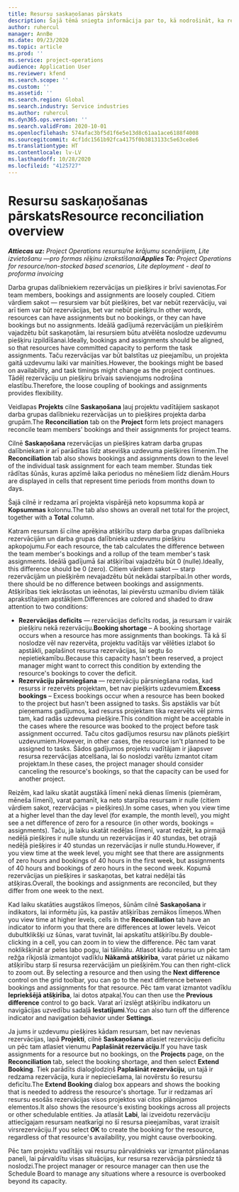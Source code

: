 ```yaml
---
title: Resursu saskaņošanas pārskats
description: Šajā tēmā sniegta informācija par to, kā nodrošināt, ka resursu rezervācijas un projektu piešķiršana ir saskaņota.
author: ruhercul
manager: AnnBe
ms.date: 09/23/2020
ms.topic: article
ms.prod: ''
ms.service: project-operations
audience: Application User
ms.reviewer: kfend
ms.search.scope: ''
ms.custom: ''
ms.assetid: ''
ms.search.region: Global
ms.search.industry: Service industries
ms.author: ruhercul
ms.dyn365.ops.version: ''
ms.search.validFrom: 2020-10-01
ms.openlocfilehash: 574afac3bf5d1f6e5e13d8c61aa1ace6188f4008
ms.sourcegitcommit: 4cf1dc1561b92fca4175f0b3813133c5e63ce8e6
ms.translationtype: HT
ms.contentlocale: lv-LV
ms.lasthandoff: 10/28/2020
ms.locfileid: "4125727"
---
```

# <a name="resource-reconciliation-overview"></a><span data-ttu-id="735e1-103">Resursu saskaņošanas pārskats</span><span class="sxs-lookup"><span data-stu-id="735e1-103">Resource reconciliation overview</span></span>

<span data-ttu-id="735e1-104">_**Attiecas uz:** Project Operations resursu/ne krājumu scenārijiem, Lite izvietošanu —pro formas rēķinu izrakstīšanai_</span><span class="sxs-lookup"><span data-stu-id="735e1-104">_**Applies To:** Project Operations for resource/non-stocked based scenarios, Lite deployment - deal to proforma invoicing_</span></span>

<span data-ttu-id="735e1-105">Darba grupas dalībniekiem rezervācijas un piešķires ir brīvi savienotas.</span><span class="sxs-lookup"><span data-stu-id="735e1-105">For team members, bookings and assignments are loosely coupled.</span></span> <span data-ttu-id="735e1-106">Citiem vārdiem sakot — resursiem var būt piešķires, bet var nebūt rezervāciju, vai arī tiem var būt rezervācijas, bet var nebūt piešķiru.</span><span class="sxs-lookup"><span data-stu-id="735e1-106">In other words, resources can have assignments but no bookings, or they can have bookings but no assignments.</span></span> <span data-ttu-id="735e1-107">Ideālā gadījumā rezervācijām un piešķirēm vajadzētu būt saskaņotām, lai resursiem būtu atvēlēta noslodze uzdevumu piešķiru izpildīšanai.</span><span class="sxs-lookup"><span data-stu-id="735e1-107">Ideally, bookings and assignments should be aligned, so that resources have committed capacity to perform the task assignments.</span></span> <span data-ttu-id="735e1-108">Taču rezervācijas var būt balstītas uz pieejamību, un projekta gaitā uzdevumu laiki var mainīties.</span><span class="sxs-lookup"><span data-stu-id="735e1-108">However, the bookings might be based on availability, and task timings might change as the project continues.</span></span> <span data-ttu-id="735e1-109">Tādēļ rezervāciju un piešķiru brīvais savienojums nodrošina elastību.</span><span class="sxs-lookup"><span data-stu-id="735e1-109">Therefore, the loose coupling of bookings and assignments provides flexibility.</span></span>

<span data-ttu-id="735e1-110">Veidlapas **Projekts** cilne **Saskaņošana** ļauj projektu vadītājiem saskaņot darba grupas dalībnieku rezervācijas un to piešķires projekta darba grupām.</span><span class="sxs-lookup"><span data-stu-id="735e1-110">The **Reconciliation** tab on the **Project** form lets project managers reconcile team members' bookings and their assignments for project teams.</span></span>

<span data-ttu-id="735e1-111">Cilnē **Saskaņošana** rezervācijas un piešķires katram darba grupas dalībniekam ir arī parādītas līdz atsevišķa uzdevuma piešķires līmenim.</span><span class="sxs-lookup"><span data-stu-id="735e1-111">The **Reconciliation** tab also shows bookings and assignments down to the level of the individual task assignment for each team member.</span></span> <span data-ttu-id="735e1-112">Stundas tiek rādītas šūnās, kuras apzīmē laika periodus no mēnešiem līdz dienām.</span><span class="sxs-lookup"><span data-stu-id="735e1-112">Hours are displayed in cells that represent time periods from months down to days.</span></span>

<span data-ttu-id="735e1-113">Šajā cilnē ir redzama arī projekta vispārējā neto kopsumma kopā ar **Kopsummas** kolonnu.</span><span class="sxs-lookup"><span data-stu-id="735e1-113">The tab also shows an overall net total for the project, together with a **Total** column.</span></span>

<span data-ttu-id="735e1-114">Katram resursam šī cilne aprēķina atšķirību starp darba grupas dalībnieka rezervācijām un darba grupas dalībnieka uzdevumu piešķiru apkopojumu.</span><span class="sxs-lookup"><span data-stu-id="735e1-114">For each resource, the tab calculates the difference between the team member's bookings and a rollup of the team member's task assignments.</span></span> <span data-ttu-id="735e1-115">Ideālā gadījumā šai atšķirībai vajadzētu būt 0 (nulle).</span><span class="sxs-lookup"><span data-stu-id="735e1-115">Ideally, this difference should be 0 (zero).</span></span> <span data-ttu-id="735e1-116">Citiem vārdiem sakot — starp rezervācijām un piešķirēm nevajadzētu būt nekādai starpībai.</span><span class="sxs-lookup"><span data-stu-id="735e1-116">In other words, there should be no difference between bookings and assignments.</span></span> <span data-ttu-id="735e1-117">Atšķirības tiek iekrāsotas un ieēnotas, lai pievērstu uzmanību diviem tālāk aprakstītajiem apstākļiem.</span><span class="sxs-lookup"><span data-stu-id="735e1-117">Differences are colored and shaded to draw attention to two conditions:</span></span>

- <span data-ttu-id="735e1-118">**Rezervācijas deficīts** — rezervācijas deficīts rodas, ja resursam ir vairāk piešķiru nekā rezervāciju.</span><span class="sxs-lookup"><span data-stu-id="735e1-118">**Booking shortage** – A booking shortage occurs when a resource has more assignments than bookings.</span></span> <span data-ttu-id="735e1-119">Tā kā šī noslodze vēl nav rezervēta, projektu vadītājs var vēlēties izlabot šo apstākli, paplašinot resursa rezervācijas, lai segtu šo nepietiekamību.</span><span class="sxs-lookup"><span data-stu-id="735e1-119">Because this capacity hasn't been reserved, a project manager might want to correct this condition by extending the resource's bookings to cover the deficit.</span></span>
- <span data-ttu-id="735e1-120">**Rezervāciju pārsniegšana** — rezervāciju pārsniegšana rodas, kad resurss ir rezervēts projektam, bet nav piešķirts uzdevumiem.</span><span class="sxs-lookup"><span data-stu-id="735e1-120">**Excess bookings** – Excess bookings occur when a resource has been booked to the project but hasn't been assigned to tasks.</span></span> <span data-ttu-id="735e1-121">Šis apstāklis var būt pieņemams gadījumos, kad resurss projektam tika rezervēts vēl pirms tam, kad radās uzdevuma piešķire.</span><span class="sxs-lookup"><span data-stu-id="735e1-121">This condition might be acceptable in the cases where the resource was booked to the project before task assignment occurred.</span></span> <span data-ttu-id="735e1-122">Taču citos gadījumos resursu nav plānots piešķirt uzdevumiem.</span><span class="sxs-lookup"><span data-stu-id="735e1-122">However, in other cases, the resource isn't planned to be assigned to tasks.</span></span> <span data-ttu-id="735e1-123">Šādos gadījumos projektu vadītājam ir jāapsver resursa rezervācijas atcelšana, lai šo noslodzi varētu izmantot citam projektam.</span><span class="sxs-lookup"><span data-stu-id="735e1-123">In these cases, the project manager should consider canceling the resource's bookings, so that the capacity can be used for another project.</span></span>

<span data-ttu-id="735e1-124">Reizēm, kad laiku skatāt augstākā līmenī nekā dienas līmenis (piemēram, mēneša līmenī), varat pamanīt, ka neto starpība resursam ir nulle (citiem vārdiem sakot, rezervācijas = piešķires).</span><span class="sxs-lookup"><span data-stu-id="735e1-124">In some cases, when you view time at a higher level than the day level (for example, the month level), you might see a net difference of zero for a resource (in other words, bookings = assignments).</span></span> <span data-ttu-id="735e1-125">Taču, ja laiku skatāt nedēļas līmenī, varat redzēt, ka pirmajā nedēļā piešķires ir nulle stundu un rezervācijas ir 40 stundas, bet otrajā nedēļā piešķires ir 40 stundas un rezervācijas ir nulle stundu.</span><span class="sxs-lookup"><span data-stu-id="735e1-125">However, if you view time at the week level, you might see that there are assignments of zero hours and bookings of 40 hours in the first week, but assignments of 40 hours and bookings of zero hours in the second week.</span></span> <span data-ttu-id="735e1-126">Kopumā rezervācijas un piešķires ir saskaņotas, bet katrai nedēļai tās atšķiras.</span><span class="sxs-lookup"><span data-stu-id="735e1-126">Overall, the bookings and assignments are reconciled, but they differ from one week to the next.</span></span>

<span data-ttu-id="735e1-127">Kad laiku skatāties augstākos līmeņos, šūnām cilnē **Saskaņošana** ir indikators, lai informētu jūs, ka pastāv atšķirības zemākos līmeņos.</span><span class="sxs-lookup"><span data-stu-id="735e1-127">When you view time at higher levels, cells in the **Reconciliation** tab have an indicator to inform you that there are differences at lower levels.</span></span> <span data-ttu-id="735e1-128">Veicot dubultklikšķi uz šūnas, varat tuvināt, lai apskatītu atšķirību.</span><span class="sxs-lookup"><span data-stu-id="735e1-128">By double-clicking in a cell, you can zoom in to view the difference.</span></span> <span data-ttu-id="735e1-129">Pēc tam varat noklikšķināt ar peles labo pogu, lai tālinātu. Atlasot kādu resursu un pēc tam režģa rīkjoslā izmantojot vadīklu **Nākamā atšķirība**, varat pāriet uz nākamo atšķirību starp šī resursa rezervācijām un piešķirēm.</span><span class="sxs-lookup"><span data-stu-id="735e1-129">You can then right-click to zoom out. By selecting a resource and then using the **Next difference** control on the grid toolbar, you can go to the next difference between bookings and assignments for that resource.</span></span> <span data-ttu-id="735e1-130">Pēc tam varat izmantot vadīklu **Iepriekšējā atšķirība**, lai dotos atpakaļ.</span><span class="sxs-lookup"><span data-stu-id="735e1-130">You can then use the **Previous difference** control to go back.</span></span> <span data-ttu-id="735e1-131">Varat arī izslēgt atšķirību indikatoru un navigācijas uzvedību sadaļā **Iestatījumi**.</span><span class="sxs-lookup"><span data-stu-id="735e1-131">You can also turn off the difference indicator and navigation behavior under **Settings**.</span></span>


<span data-ttu-id="735e1-132">Ja jums ir uzdevumu piešķires kādam resursam, bet nav nevienas rezervācijas, lapā **Projekti**, cilnē **Saskaņošana** atlasiet rezervāciju deficītu un pēc tam atlasiet vienumu **Paplašināt rezervāciju**.</span><span class="sxs-lookup"><span data-stu-id="735e1-132">If you have task assignments for a resource but no bookings, on the **Projects** page, on the **Reconciliation** tab, select the booking shortage, and then select **Extend Booking**.</span></span> <span data-ttu-id="735e1-133">Tiek parādīts dialoglodziņš **Paplašināt rezervāciju**, un tajā ir redzama rezervācija, kura ir nepieciešama, lai novērstu šo resursu deficītu.</span><span class="sxs-lookup"><span data-stu-id="735e1-133">The **Extend Booking** dialog box appears and shows the booking that is needed to address the resource's shortage.</span></span> <span data-ttu-id="735e1-134">Tur ir redzamas arī resursu esošās rezervācijas visos projektos vai citos plānojamos elementos.</span><span class="sxs-lookup"><span data-stu-id="735e1-134">It also shows the resource's existing bookings across all projects or other schedulable entities.</span></span> <span data-ttu-id="735e1-135">Ja atlasāt **Labi**, lai izveidotu rezervāciju attiecīgajam resursam neatkarīgi no šī resursa pieejamības, varat izraisīt virsrezervāciju.</span><span class="sxs-lookup"><span data-stu-id="735e1-135">If you select **OK** to create the booking for the resource, regardless of that resource's availability, you might cause overbooking.</span></span>

<span data-ttu-id="735e1-136">Pēc tam projektu vadītājs vai resursu pārvaldnieks var izmantot plānošanas paneli, lai pārvaldītu visas situācijas, kur resursa rezervācija pārsniedz tā noslodzi.</span><span class="sxs-lookup"><span data-stu-id="735e1-136">The project manager or resource manager can then use the Schedule Board to manage any situations where a resource is overbooked beyond its capacity.</span></span>

